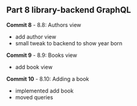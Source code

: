 ## Part 8 library-backend GraphQL

**Commit 8** - 8.8: Authors view
- add author view
- small tweak to backend to show year born
  
**Commit 9** - 8.9: Books view
- add book view

**Commit 10** - 8.10: Adding a book
- implemented add book
- moved queries

   
